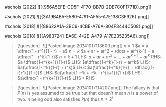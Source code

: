 
#schols [2022]
![[{956A5EFE-CD5F-4F70-BB7B-2DE7C0F1771D}.png]]

#schols [2021]
![[{3A19B4B5-E580-4791-AF55-A7E138C3F926}.png]]

#schols [2018]
![[{88622A1A-3BC9-4CBE-A76A-804F3444C508}.png]]

#schols [2018]
![[{A9837241-EA6E-442E-A479-A17E235235A6}.png]]

> [!question]- ![[Pasted image 20241017113600.png]]
 $n = 1$
 $a = a \dfrac{1 - r^1}{1 - r} = a$
 $n= k$
 $a + ar + ar^2 + \dots + ar^{k-1} = a \dfrac{1 - r^k}{1-r}$
 $n=k+1$
 LHS: $a + ar + ar^2 + \dots + ar^{k-1} + ar^k$
 RHS: $a \dfrac{1-r^{k+1}}{1-r}$
 LHS: $a\dfrac{1-r^k}{1-r} + ar^k$
 LHS: $a(\dfrac{1-r^k}{1-r} + r^k)$
 LHS: $a(\dfrac{1-r^k}{1-r} + \dfrac{(1-r)r^k}{1-r})$
 LHS: $a(\dfrac{1-r^k + r^k - r^{k+1}}{1-r})$
 LHS: $a\dfrac{1 - r^{k+1}}{1-r}$
 LHS = RHS

> [!question]- ![[Pasted image 20241017114207.png]]
 The fallacy is that $P(n)$ is yes assumed to be true but that doesn't mean $n$ is a power of two. $n$ being odd also satisfies $P(n)$ thus $n \neq 2^j$ 
